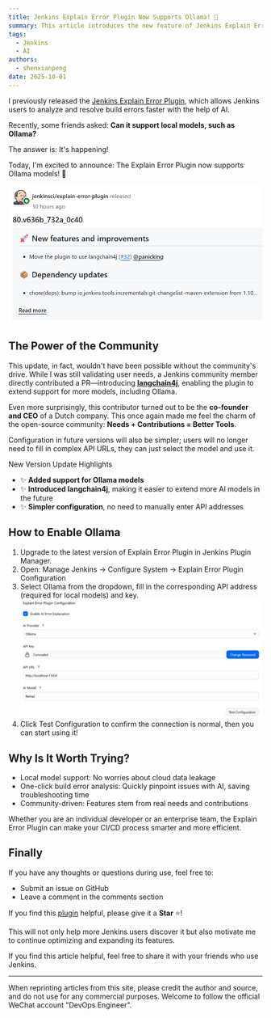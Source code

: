 ```yaml
---
title: Jenkins Explain Error Plugin Now Supports Ollama! 🤖
summary: This article introduces the new feature of Jenkins Explain Error Plugin, which is the support for Ollama local models, helping users more efficiently analyze and resolve build errors.
tags:
  - Jenkins
  - AI
authors:
  - shenxianpeng
date: 2025-10-01
---
```


I previously released the [Jenkins Explain Error Plugin](https://plugins.jenkins.io/explain-error/), which allows Jenkins users to analyze and resolve build errors faster with the help of AI.

Recently, some friends asked: **Can it support local models, such as Ollama?**

The answer is: It's happening!

Today, I'm excited to announce: The Explain Error Plugin now supports Ollama models! 🎉

![Supports Ollama](support-ollama.png)

## The Power of the Community

This update, in fact, wouldn't have been possible without the community's drive.
While I was still validating user needs, a Jenkins community member directly contributed a PR—introducing [**langchain4j**](https://github.com/langchain4j/langchain4j), enabling the plugin to extend support for more models, including Ollama.

Even more surprisingly, this contributor turned out to be the **co-founder and CEO** of a Dutch company.
This once again made me feel the charm of the open-source community: **Needs + Contributions = Better Tools**.

Configuration in future versions will also be simpler; users will no longer need to fill in complex API URLs, they can just select the model and use it.

New Version Update Highlights

*   ✨ **Added support for Ollama models**
*   ✨ **Introduced langchain4j**, making it easier to extend more AI models in the future
*   ✨ **Simpler configuration**, no need to manually enter API addresses

## How to Enable Ollama

1.  Upgrade to the latest version of Explain Error Plugin in Jenkins Plugin Manager.
2.  Open: Manage Jenkins → Configure System → Explain Error Plugin Configuration
3.  Select Ollama from the dropdown, fill in the corresponding API address (required for local models) and key.
    ![Explain Error Plugin Configuration](config-ollama.png)
4.  Click Test Configuration to confirm the connection is normal, then you can start using it!

## Why Is It Worth Trying?

*   Local model support: No worries about cloud data leakage
*   One-click build error analysis: Quickly pinpoint issues with AI, saving troubleshooting time
*   Community-driven: Features stem from real needs and contributions

Whether you are an individual developer or an enterprise team, the Explain Error Plugin can make your CI/CD process smarter and more efficient.

## Finally

If you have any thoughts or questions during use, feel free to:

*   Submit an issue on GitHub
*   Leave a comment in the comments section

If you find this [plugin](https://plugins.jenkins.io/explain-error/) helpful, please give it a **Star** ⭐️!

This will not only help more Jenkins users discover it but also motivate me to continue optimizing and expanding its features.

If you find this article helpful, feel free to share it with your friends who use Jenkins.

---

When reprinting articles from this site, please credit the author and source, and do not use for any commercial purposes. Welcome to follow the official WeChat account "DevOps Engineer".
